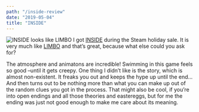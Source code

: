 ```yaml
---
path: "/inside-review"
date: "2019-05-04"
title: "INSIDE"
---
```

![INSIDE looks like LIMBO](http://mostlyindie.com/wp-content/uploads/2017/01/304430_screenshots_20161226192741_1.jpg)
I got [INSIDE](https://playdead.com/games/inside/) during the Steam holiday sale. It is very much like [LIMBO](https://playdead.com/games/limbo/) and that’s great, because what else could you ask for?

The atmosphere and animatons are incredible! Swimming in this game feels so good –until it gets creepy. One thing I didn’t like is the story, which is almost non-existent. It freaks you out and keeps the hype up until the end… And then turns out to be nothing more than what you can make up out of the random clues you got in the process. That might also be cool, if you’re into open endings and all those theories and eastereggs, but for me the ending was just not good enough to make me care about its meaning.
